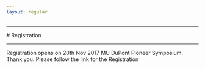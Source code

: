 ```yaml
---
layout: regular
---
```


<hr style="clear: both;" />
# Registration 
<hr style="clear: both;" />

Registration opens on 20th Nov 2017 MU DuPont Pioneer Symposium. Thank you. 
Please follow the link for the Registration  <a href="https://docs.google.com/forms/d/14sIsIanNSz7YTk_tA1m2vKuJVY3yl0B0jkw-HkNSYCU/edit#responses" target="_blank">
